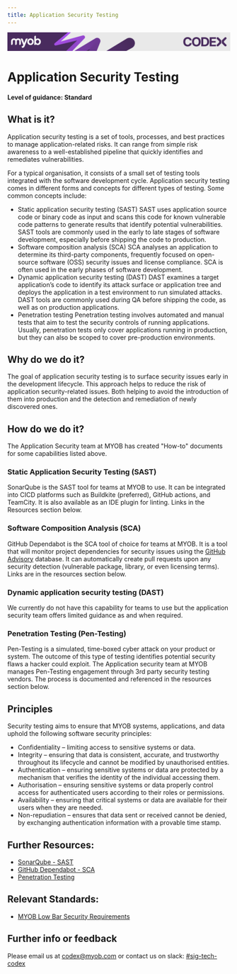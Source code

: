 ```yaml
---
title: Application Security Testing
---
```

<!-- confluence-page-id: 9293956077 -->
![](../assets/BANNER.png)
# Application Security Testing
#### Level of guidance: Standard

## What is it?
Application security testing is a set of tools, processes, and best practices to manage application-related risks. It can range from simple risk awareness to a well-established pipeline that quickly identifies and remediates vulnerabilities.

For a typical organisation, it consists of a small set of testing tools integrated with the software development cycle. Application security testing comes in different forms and concepts for different types of testing. Some common concepts include:
* Static application security testing (SAST)
   SAST uses application source code or binary code as input and scans this code for known vulnerable code patterns to generate results that identify potential vulnerabilities. SAST tools are commonly used in the early to late stages of software development, especially before shipping the code to production.
* Software composition analysis (SCA)
   SCA analyses an application to determine its third-party components, frequently focused on open-source software (OSS) security issues and license compliance.
   SCA is often used in the early phases of software development.
* Dynamic application security testing (DAST)
   DAST examines a target application’s code to identify its attack surface or application tree and deploys the application in a test environment to run simulated attacks. DAST tools are commonly used during QA before shipping the code, as well as on production applications.
* Penetration testing
   Penetration testing involves automated and manual tests that aim to test the security controls of running applications. Usually, penetration tests only cover applications running in production, but they can also be scoped to cover pre-production environments.

## Why do we do it?
The goal of application security testing is to surface security issues early in the development lifecycle. This approach helps to reduce the risk of application security-related issues. Both helping to avoid the introduction of them into production and the detection and remediation of newly discovered ones.

## How do we do it?
The Application Security team at MYOB has created "How-to" documents for some capabilities listed above.
### Static Application Security Testing (SAST)
   SonarQube is the SAST tool for teams at MYOB to use. It can be integrated into CICD platforms such as Buildkite (preferred), GitHub actions, and TeamCity. It is also available as an IDE plugin for linting. Links in the Resources section below.
### Software Composition Analysis (SCA)
   GitHub Dependabot is the SCA tool of choice for teams at MYOB. It is a tool that will monitor project dependencies for security issues using the [GitHub Advisory](https://github.com/advisories) database. It can automatically create pull requests upon any security detection (vulnerable package, library, or even licensing terms). Links are in the resources section below.
### Dynamic application security testing (DAST)
   We currently do not have this capability for teams to use but the application security team offers limited guidance as and when required.
### Penetration Testing (Pen-Testing)
   Pen-Testing is a simulated, time-boxed cyber attack on your product or system. The outcome of this type of testing identifies potential security flaws a hacker could exploit. The Application security team at MYOB manages Pen-Testing engagement through 3rd party security testing vendors. The process is documented and referenced in the resources section below.
## Principles
Security testing aims to ensure that MYOB systems, applications, and data uphold the following software security principles:
* Confidentiality – limiting access to sensitive systems or data.
* Integrity – ensuring that data is consistent, accurate, and trustworthy throughout its lifecycle and cannot be modified by unauthorised entities.
* Authentication – ensuring sensitive systems or data are protected by a mechanism that verifies the identity of the individual accessing them.
* Authorisation – ensuring sensitive systems or data properly control access for authenticated users according to their roles or permissions.
* Availability – ensuring that critical systems or data are available for their users when they are needed.
* Non-repudiation – ensures that data sent or received cannot be denied, by exchanging authentication information with a provable time stamp.
## Further Resources:
* [SonarQube - SAST](https://myobconfluence.atlassian.net/wiki/spaces/security/pages/1008635265/SonarQube)
* [GitHub Dependabot - SCA](https://myobconfluence.atlassian.net/wiki/spaces/security/pages/2706310105/How+to+Dependabot)
* [Penetration Testing](https://myobconfluence.atlassian.net/wiki/spaces/security/pages/666994991/Security+Testing)
## Relevant Standards:
* [MYOB Low Bar Security Requirements](https://myobconfluence.atlassian.net/wiki/spaces/security/pages/8903622866/Low+Bar+Security+Requirements)

## Further info or feedback
Please email us at codex@myob.com or contact us on slack: [#sig-tech-codex](https://myob.slack.com/archives/C02N8ADPGUX)
